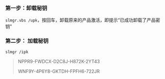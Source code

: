 

### 第一步：卸载秘钥

`slmgr.vbs /upk`，按回车，卸载原来的产品激活，即提示“已成功卸载了产品密钥”

### 第二步： 加载秘钥

`slmgr /ipk `

> NPPR9-FWDCX-D2C8J-H872K-2YT43
>
> WNF9Y-4P6Y8-GKTDH-FPFH6-722JR